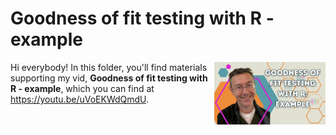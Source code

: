 # Goodness of fit testing with R - example
[<img src="gof thumb new.png" align="right" height="100" />](<https://youtu.be/uVoEKWdQmdU>)

Hi everybody! In this folder, you'll find materials supporting my vid, **Goodness of fit testing with R - example**, which you can find at <https://youtu.be/uVoEKWdQmdU>. 


